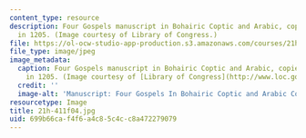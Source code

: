 ```yaml
---
content_type: resource
description: Four Gospels manuscript in Bohairic Coptic and Arabic, copied by Georgis
  in 1205. (Image courtesy of Library of Congress.)
file: https://ol-ocw-studio-app-production.s3.amazonaws.com/courses/21h-411-history-of-western-thought-500-1300-fall-2004/699b66caf4f6a4c85c4cc8a472279079_21h-411f04.jpg
file_type: image/jpeg
image_metadata:
  caption: Four Gospels manuscript in Bohairic Coptic and Arabic, copied by Georgis
    in 1205. (Image courtesy of [Library of Congress](http://www.loc.gov/exhibits/vatican/orient.html#main).)
  credit: ''
  image-alt: 'Manuscript: Four Gospels In Bohairic Coptic and Arabic Copied by Georgis.'
resourcetype: Image
title: 21h-411f04.jpg
uid: 699b66ca-f4f6-a4c8-5c4c-c8a472279079
---
```

